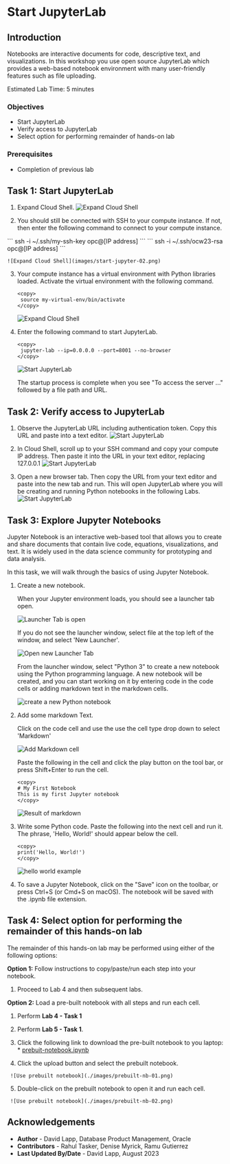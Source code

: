 # Start JupyterLab

## Introduction

Notebooks are interactive documents for code, descriptive text, and visualizations. In this workshop you use open source JupyterLab which provides a web-based notebook environment with many user-friendly features such as file uploading.

Estimated Lab Time: 5 minutes

### Objectives

* Start JupyterLab
* Verify access to JupyterLab
* Select option for performing remainder of hands-on lab

### Prerequisites

* Completion of previous lab 

## Task 1: Start JupyterLab 
   
1. Expand Cloud Shell.
    ![Expand Cloud Shell](images/start-jupyter-01.png) 

2. You should still be connected with SSH to your compute instance. If not, then enter the following command to connect to your compute instance. 

<if type="freetier">
      ```
      <copy>
       ssh -i ~/.ssh/my-ssh-key opc@[IP address]
      </copy>
      ```
</if>
<if type="ocw23-sandbox">
      ```
      <copy>
       ssh -i ~/.ssh/ocw23-rsa opc@[IP address]
      </copy>
      ```
</if>

    ![Expand Cloud Shell](images/start-jupyter-02.png) 

3. Your compute instance has a virtual environment with Python libraries loaded. Activate the virtual environment with the following command.

      ```
      <copy>
       source my-virtual-env/bin/activate
      </copy>
      ```

      ![Expand Cloud Shell](images/start-jupyter-03.png) 


4. Enter the following command to start JupyterLab. 

      ```
      <copy>
       jupyter-lab --ip=0.0.0.0 --port=8001 --no-browser
      </copy>
      ```
    ![Start JupyterLab](images/start-jupyter-04.png) 

    The startup process is complete when you see "To access the server ..." followed by a file path and  URL.

## Task 2: Verify access to JupyterLab 

1. Observe the JupyterLab URL including authentication token. Copy this URL and paste into a text editor.
    ![Start JupyterLab](images/start-jupyter-05.png) 


6. In Cloud Shell, scroll up to your SSH command and copy your compute IP address. Then paste it into the URL in your text editor, replacing 127.0.0.1 
    ![Start JupyterLab](images/start-jupyter-06.png) 

7. Open a new browser tab. Then copy the URL from your text editor and paste into the new tab and run. This will open JupyterLab where you will be creating and running Python notebooks in the following Labs.
    ![Start JupyterLab](images/start-jupyter-07.png) 

## Task 3: Explore Jupyter Notebooks

Jupyter Notebook is an interactive web-based tool that allows you to create and share documents that contain live code, equations, visualizations, and text. It is widely used in the data science community for prototyping and data analysis.

In this task, we will walk through the basics of using Jupyter Notebook.

1. Create a new notebook.

   When your Jupyter environment loads, you should see a launcher tab open.

   ![Launcher Tab is open](./images/launcher1.png)

   If you do not see the launcher window, select file at the top left of the window, and select 'New Launcher'.

   ![Open new Launcher Tab](./images/launcher2.png) 

   From the launcher window, select  "Python 3" to create a new notebook using the Python programming language. A new notebook will be created, and you can start working on it by entering code in the code cells or adding markdown text in the markdown cells.

   ![create a new Python notebook](./images/launcher3.png) 


2. Add some markdown Text.

   Click on the code cell and use the use the cell type drop down to select 'Markdown'

   ![Add Markdown cell](./images/notebook1.png)

   Paste the following in the cell and click the play button on the tool bar, or press Shift+Enter to run the cell.

   	```
   	<copy>
   	# My First Notebook
   	This is my first Jupyter notebook
   	</copy>
   	``` 

   ![Result of markdown](./images/notebook2.png)

3. Write some Python code. Paste the following into the next cell and run it. The phrase, 'Hello, World!' should appear below the cell.

	```
	<copy>
	print('Hello, World!')
	</copy>
	
	```

   ![hello world example](./images/notebook3.png)

4. To save a Jupyter Notebook, click on the "Save" icon on the toolbar, or press Ctrl+S (or Cmd+S on macOS). The notebook will be saved with the .ipynb file extension.

## Task 4: Select option for performing the remainder of this hands-on lab

The remainder of this hands-on lab may be performed using either of the following options:

**Option 1:** Follow instructions to copy/paste/run each step into your notebook.

   1. Proceed to Lab 4 and then subsequent labs.


**Option 2:** Load a pre-built notebook with all steps and run each cell. 
   
   1. Perform **Lab 4 - Task 1** 
   2. Perform **Lab 5 - Task 1**. 
   3. Click the following link to download the pre-built notebook to you laptop:
     * [prebuit-notebook.ipynb](./files/prebuilt-notebook.ipynb) 

   4. Click the upload button and select the prebuilt notebook.
     
     ![Use prebuilt notebook](./images/prebuilt-nb-01.png)

   5. Double-click on the prebuilt notebook to open it and run each cell.

     ![Use prebuilt notebook](./images/prebuilt-nb-02.png)

## Acknowledgements

- **Author** - David Lapp, Database Product Management, Oracle
- **Contributors** - Rahul Tasker, Denise Myrick, Ramu Gutierrez
- **Last Updated By/Date** - David Lapp, August 2023